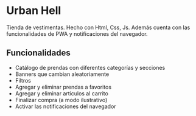# Urban Hell

Tienda de vestimentas. Hecho con Html, Css, Js. Además cuenta con las funcionalidades de PWA y notificaciones del navegador.

Funcionalidades
---
- Catálogo de prendas con diferentes categorías y secciones
- Banners que cambian aleatoriamente
- Filtros
- Agregar y eliminar prendas a favoritos
- Agregar y eliminar artículos al carrito
- Finalizar compra (a modo ilustrativo)
- Activar las notificaciones del navegador 
